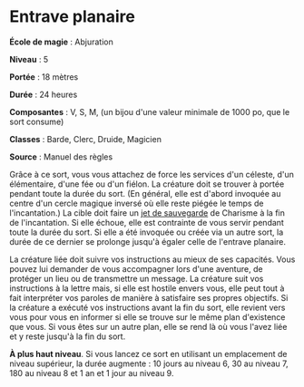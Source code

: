 # Entrave planaire

**École de magie** : Abjuration

**Niveau** : 5

**Portée** : 18 mètres

**Durée** : 24 heures

**Composantes** : V, S, M, (un bijou d'une valeur minimale de 1000 po, que le sort consume)

**Classes** : Barde, Clerc, Druide, Magicien

**Source** : Manuel des règles

Grâce à ce sort, vous vous attachez de force les services d'un céleste, d'un élémentaire, d'une fée ou d'un fiélon. La créature doit se trouver à portée pendant toute la durée du sort. (En général, elle est d'abord invoquée au centre d'un cercle magique inversé où elle reste piégée le temps de l'incantation.) La cible doit faire un [jet de sauvegarde](/utiliser-les-caracteristiques/#jets-de-sauvegarde) de Charisme à la fin de l'incantation. Si elle échoue, elle est contrainte de vous servir pendant toute la durée du sort. Si elle a été invoquée ou créée via un autre sort, la durée de ce dernier se prolonge jusqu'à égaler celle de l'entrave planaire.

La créature liée doit suivre vos instructions au mieux de ses capacités. Vous pouvez lui demander de vous accompagner lors d'une aventure, de protéger un lieu ou de transmettre un message. La créature suit vos instructions à la lettre mais, si elle est hostile envers vous, elle peut tout à fait interpréter vos paroles de manière à satisfaire ses propres objectifs. Si la créature a exécuté vos instructions avant la fin du sort, elle revient vers vous pour vous en informer si elle se trouve sur le même plan d'existence que vous. Si vous êtes sur un autre plan, elle se rend là où vous l'avez liée et y reste jusqu'à la fin du sort.

**À plus haut niveau**. Si vous lancez ce sort en utilisant un emplacement de niveau supérieur, la durée augmente : 10 jours au niveau 6, 30 au niveau 7, 180 au niveau 8 et 1 an et 1 jour au niveau 9.
